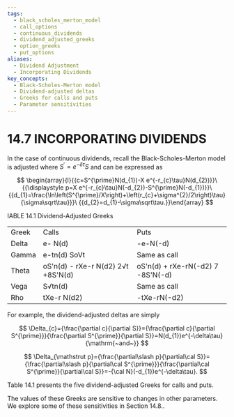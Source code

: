 ```yaml
---
tags:
  - black_scholes_merton_model
  - call_options
  - continuous_dividends
  - dividend_adjusted_greeks
  - option_greeks
  - put_options
aliases:
  - Dividend Adjustment
  - Incorporating Dividends
key_concepts:
  - Black-Scholes-Merton model
  - Dividend-adjusted deltas
  - Greeks for calls and puts
  - Parameter sensitivities
---
```


# 14.7 INCORPORATING DIVIDENDS

In the case of continuous dividends, recall the Black-Scholes-Merton model is adjusted where $S^{\prime}=e^{-\delta\tau}S$ and can be expressed as

$$
\begin{array}{l}{{c=S^{\prime}N(d_{1})-X e^{-r_{c}\tau}N(d_{2})}}\ {{\displaystyle p=X e^{-r_{c}\tau}N(-d_{2})-S^{\prime}N(-d_{1})}}\ {{d_{1}=\frac{\ln\left(S^{\prime}/X\right)+\left(r_{c}+\sigma^{2}/2\right)\tau}{\sigma\sqrt\tau}}}\ {{d_{2}=d_{1}-\sigma\sqrt\tau.}}\end{array}
$$

IABLE 14.1 Dividend-Adjusted Greeks


<html><body><table><tr><td>Greek</td><td>Calls</td><td>Puts</td></tr><tr><td>Delta</td><td>e- N(d)</td><td>-e-N(-d)</td></tr><tr><td>Gamma</td><td>e-tn(d) SoVt</td><td>Same as call</td></tr><tr><td>Theta</td><td>oS'n(d) - rXe-r N(d2) 2√t +8S'N(d)</td><td>oS'n(d) + rXe-rN(-d2) 7 -8S'N(-d)</td></tr><tr><td>Vega</td><td>S√tn(d)</td><td>Same as call</td></tr><tr><td>Rho</td><td>tXe-r N(d2)</td><td>-tXe-rN(-d2)</td></tr></table></body></html>

For example, the dividend-adjusted deltas are simply

$$
\Delta_{c}={\frac{\partial c}{\partial S}}={\frac{\partial c}{\partial S^{\prime}}}{\frac{\partial S^{\prime}}{\partial S}}=N(d_{1})e^{-\delta\tau}{\mathrm{~and~}}
$$

$$
\Delta_{\mathstrut p}={\frac{\partial\slash p}{\partial\cal S}}={\frac{\partial\slash p}{\partial\cal S^{\prime}}}{\frac{\partial\cal S^{\prime}}{\partial\cal S}}=-{\cal N}(-d_{1})e^{-\delta\tau}.
$$

Table 14.1 presents the five dividend-adjusted Greeks for calls and puts.

The values of these Greeks are sensitive to changes in other parameters. We explore some of these sensitivities in Section 14.8..
